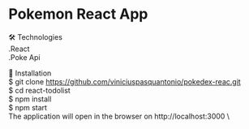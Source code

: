 # Pokemon React App

🛠️ Technologies\
.React
<br>
.Poke Api
<br>

🚀 Installation\
$ git clone https://github.com/viniciuspasquantonio/pokedex-reac.git \
$ cd react-todolist \
$ npm install \
$ npm start \
The application will open in the browser on http://localhost:3000 \
